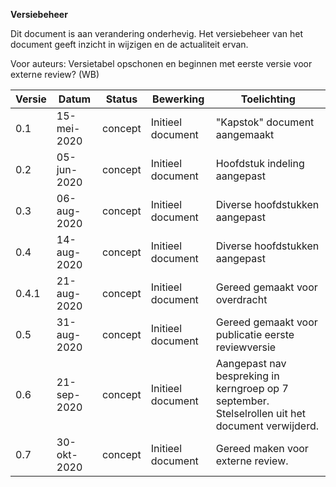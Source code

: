 **Versiebeheer**

Dit document is aan verandering onderhevig. Het versiebeheer van het document geeft inzicht in wijzigen en de actualiteit ervan.

<p class='note'>
     Voor auteurs: Versietabel opschonen en beginnen met eerste versie voor externe review? (WB)
</p>

| **Versie** | **Datum**   | **Status** | **Bewerking**                   | **Toelichting**                   |
|------------|-------------|------------|---------------------------------|-----------------------------------| 
| 0.1     | 15-mei-2020    | concept    | Initieel document               | "Kapstok" document aangemaakt     |
| 0.2     | 05-jun-2020    | concept    | Initieel document               | Hoofdstuk indeling aangepast      |
| 0.3     | 06-aug-2020    | concept    | Initieel document               | Diverse hoofdstukken aangepast    |
| 0.4     | 14-aug-2020    | concept    | Initieel document               | Diverse hoofdstukken aangepast    |
| 0.4.1   | 21-aug-2020    | concept    | Initieel document               | Gereed gemaakt voor overdracht    |
| 0.5     | 31-aug-2020    | concept    | Initieel document               | Gereed gemaakt voor publicatie eerste reviewversie    | 
| 0.6     | 21-sep-2020    | concept    | Initieel document               | Aangepast nav bespreking in kerngroep op 7 september. Stelselrollen uit het document verwijderd. |
| 0.7     | 30-okt-2020    | concept    | Initieel document               | Gereed maken voor externe review.       |



